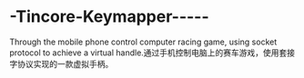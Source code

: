 # -Tincore-Keymapper-----
Through the mobile phone control computer racing game, using socket protocol to achieve a virtual handle.通过手机控制电脑上的赛车游戏，使用套接字协议实现的一款虚拟手柄。
